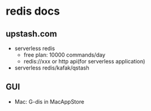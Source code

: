 # redis docs

## upstash.com
- serverless redis
  - free plan: 10000 commands/day
  - redis://xxx or http api(for serverless application)
- serverless redis/kafak/qstash


## GUI
- Mac: G-dis in MacAppStore 
